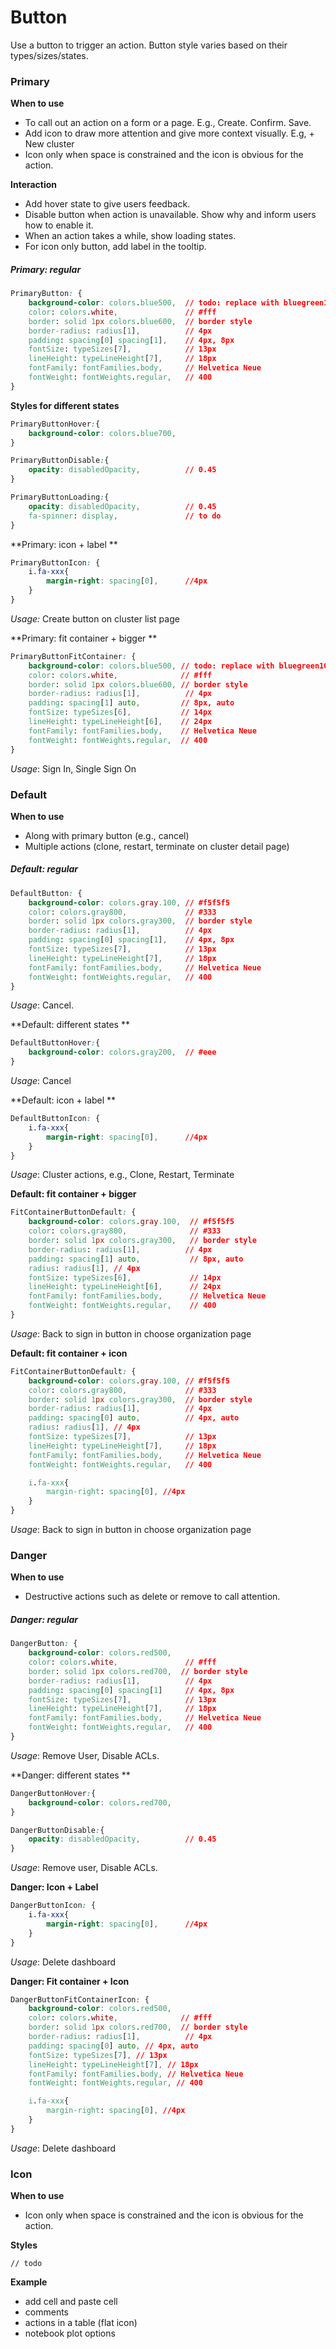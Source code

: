 # Button

Use a button to trigger an action. Button style varies based on their types/sizes/states.

### Primary

**When to use**

* To call out an action on a form or a page. E.g., Create. Confirm. Save.
* Add icon to draw more attention and give more context visually. E.g, + New cluster
* Icon only when space is constrained and the icon is obvious for the action. 

**Interaction**

* Add hover state to give users feedback. 
* Disable button when action is unavailable. Show why and inform users how to enable it.
* When an action takes a while, show loading states.  
* For icon only button, add label in the tooltip.

##### Primary: regular

```css
PrimaryButton: {
    background-color: colors.blue500,  // todo: replace with bluegreen100?
    color: colors.white,               // #fff
    border: solid 1px colors.blue600,  // border style
    border-radius: radius[1],          // 4px
    padding: spacing[0] spacing[1],    // 4px, 8px  
    fontSize: typeSizes[7],            // 13px
    lineHeight: typeLineHeight[7],     // 18px
    fontFamily: fontFamilies.body,     // Helvetica Neue
    fontWeight: fontWeights.regular,   // 400
}
```

**Styles for different states**

```css
PrimaryButtonHover:{
    background-color: colors.blue700,  
}

PrimaryButtonDisable:{
    opacity: disabledOpacity,          // 0.45
}

PrimaryButtonLoading:{
    opacity: disabledOpacity,          // 0.45
    fa-spinner: display,               // to do  
}
```

**Primary: icon + label **

```css
PrimaryButtonIcon: {
    i.fa-xxx{
        margin-right: spacing[0],      //4px 
    }
}
```

_Usage:_ Create button on cluster list page

**Primary: fit container + bigger **

```css
PrimaryButtonFitContainer: {
    background-color: colors.blue500, // todo: replace with bluegreen100?
    color: colors.white,              // #fff
    border: solid 1px colors.blue600, // border style
    border-radius: radius[1],          // 4px
    padding: spacing[1] auto,         // 8px, auto 
    fontSize: typeSizes[6],           // 14px
    lineHeight: typeLineHeight[6],    // 24px
    fontFamily: fontFamilies.body,    // Helvetica Neue
    fontWeight: fontWeights.regular,  // 400
}
```

_Usage_: Sign In, Single Sign On

### Default

**When to use**

* Along with primary button \(e.g., cancel\)
* Multiple actions \(clone, restart, terminate on cluster detail page\)

##### Default: regular

```css
DefaultButton: {
    background-color: colors.gray.100, // #f5f5f5
    color: colors.gray800,             // #333    
    border: solid 1px colors.gray300,  // border style
    border-radius: radius[1],          // 4px
    padding: spacing[0] spacing[1],    // 4px, 8px
    fontSize: typeSizes[7],            // 13px
    lineHeight: typeLineHeight[7],     // 18px
    fontFamily: fontFamilies.body,     // Helvetica Neue
    fontWeight: fontWeights.regular,   // 400
}
```

_Usage_: Cancel.

**Default: different states **

```css
DefaultButtonHover:{
    background-color: colors.gray200,  // #eee 
}
```

_Usage_: Cancel

**Default: icon + label **

```css
DefaultButtonIcon: {
    i.fa-xxx{
        margin-right: spacing[0],      //4px 
    }
}
```

_Usage_: Cluster actions, e.g., Clone, Restart, Terminate

**Default: fit container + bigger**

```css
FitContainerButtonDefault: {
    background-color: colors.gray.100,  // #f5f5f5
    color: colors.gray800,              // #333
    border: solid 1px colors.gray300,   // border style
    border-radius: radius[1],          // 4px
    padding: spacing[1] auto,           // 8px, auto 
    radius: radius[1], // 4px
    fontSize: typeSizes[6],             // 14px
    lineHeight: typeLineHeight[6],      // 24px
    fontFamily: fontFamilies.body,      // Helvetica Neue
    fontWeight: fontWeights.regular,    // 400
}
```

_Usage_: Back to sign in button in choose organization page

**Default: fit container + icon**

```css
FitContainerButtonDefault: {
    background-color: colors.gray.100, // #f5f5f5
    color: colors.gray800,             // #333
    border: solid 1px colors.gray300,  // border style 
    border-radius: radius[1],          // 4px
    padding: spacing[0] auto,          // 4px, auto 
    radius: radius[1], // 4px
    fontSize: typeSizes[7],            // 13px
    lineHeight: typeLineHeight[7],     // 18px
    fontFamily: fontFamilies.body,     // Helvetica Neue
    fontWeight: fontWeights.regular,   // 400

    i.fa-xxx{
        margin-right: spacing[0], //4px 
    }
}
```

_Usage_: Back to sign in button in choose organization page

### 

### Danger

**When to use**

* Destructive actions such as delete or remove to call attention.

##### Danger: regular

```css
DangerButton: {
    background-color: colors.red500,  
    color: colors.white,               // #fff
    border: solid 1px colors.red700,  // border style
    border-radius: radius[1],          // 4px
    padding: spacing[0] spacing[1]     // 4px, 8px   
    fontSize: typeSizes[7],            // 13px
    lineHeight: typeLineHeight[7],     // 18px
    fontFamily: fontFamilies.body,     // Helvetica Neue
    fontWeight: fontWeights.regular,   // 400
}
```

_Usage_: Remove User, Disable ACLs.

**Danger: different states **

```css
DangerButtonHover:{
    background-color: colors.red700,  
}

DangerButtonDisable:{
    opacity: disabledOpacity,          // 0.45
}
```

_Usage_: Remove user, Disable ACLs.

**Danger: Icon + Label**

```css
DangerButtonIcon: {
    i.fa-xxx{
        margin-right: spacing[0],      //4px 
    }
}
```

_Usage_: Delete dashboard

**Danger: Fit container + Icon**

```css
DangerButtonFitContainerIcon: {
    background-color: colors.red500,  
    color: colors.white,              // #fff
    border: solid 1px colors.red700,  // border style
    border-radius: radius[1],          // 4px
    padding: spacing[0] auto, // 4px, auto
    fontSize: typeSizes[7], // 13px
    lineHeight: typeLineHeight[7], // 18px
    fontFamily: fontFamilies.body, // Helvetica Neue
    fontWeight: fontWeights.regular, // 400

    i.fa-xxx{
        margin-right: spacing[0], //4px
    }
}
```

_Usage_: Delete dashboard

### Icon

**When to use**

* Icon only when space is constrained and the icon is obvious for the action. 

**Styles**

```
// todo
```

**Example**

* add cell and paste cell
* comments
* actions in a table \(flat icon\)
* notebook plot options 



